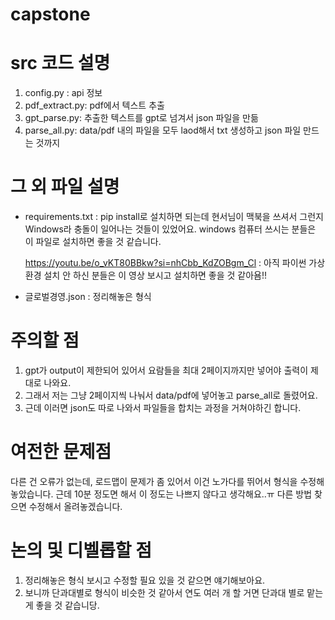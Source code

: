 # capstone

# src 코드 설명

1. config.py : api 정보
2. pdf_extract.py: pdf에서 텍스트 추출
3. gpt_parse.py: 추출한 텍스트를 gpt로 넘겨서 json 파일을 만듦
4. parse_all.py: data/pdf 내의 파일을 모두 laod해서 txt 생성하고 json 파일 만드는 것까지

# 그 외 파일 설명
- requirements.txt : pip install로 설치하면 되는데 현서님이 맥북을 쓰셔서 그런지 Windows라 충돌이 일어나는 것들이 있었어요. windows 컴퓨터 쓰시는 분들은 이 파일로 설치하면 좋을 것 같습니다.

  https://youtu.be/o_vKT80BBkw?si=nhCbb_KdZOBgm_Cl
  : 아직 파이썬 가상환경 설치 안 하신 분들은 이 영상 보시고 설치하면 좋을 것 같아욤!!

- 글로벌경영.json : 정리해놓은 형식

# 주의할 점
1. gpt가 output이 제한되어 있어서 요람들을 최대 2페이지까지만 넣어야 출력이 제대로 나와요.
2. 그래서 저는 그냥 2페이지씩 나눠서 data/pdf에 넣어놓고 parse_all로 돌렸어요.
3. 근데 이러면 json도 따로 나와서 파일들을 합치는 과정을 거쳐야하긴 합니다.

# 여전한 문제점
다른 건 오류가 없는데, 로드맵이 문제가 좀 있어서 이건 노가다를 뛰어서 형식을 수정해놓았습니다.
근데 10분 정도면 해서 이 정도는 나쁘지 않다고 생각해요..ㅠ
다른 방법 찾으면 수정해서 올려놓겠습니다.

# 논의 및 디벨롭할 점
1. 정리해놓은 형식 보시고 수정할 필요 있을 것 같으면 얘기해보아요.
2. 보니까 단과대별로 형식이 비슷한 것 같아서 연도 여러 개 할 거면 단과대 별로 맡는 게 좋을 것 같습니당.
